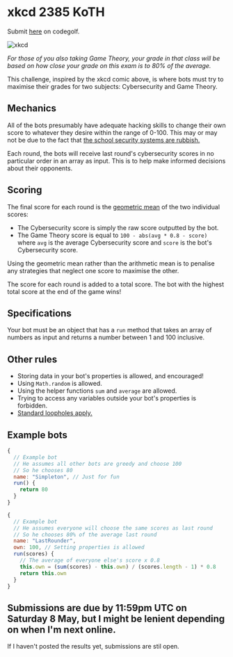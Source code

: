 # xkcd 2385 KoTH

Submit [here](https://codegolf.stackexchange.com/questions/224621/xkcd-2385-koth-final-exam) on codegolf.

![xkcd](https://imgs.xkcd.com/comics/final_exam.png)

_For those of you also taking Game Theory, your grade in that class will be based on how close your grade on this exam is to 80% of the average._

This challenge, inspired by the xkcd comic above, is where bots must try to maximise their grades for two subjects: Cybersecurity and Game Theory.

## Mechanics

All of the bots presumably have adequate hacking skills to change their own score to whatever they desire within the range of 0-100. This may or may not be due to the fact that [the school security systems are rubbish.](https://xkcd.com/327/)

Each round, the bots will receive last round's cybersecurity scores in no particular order in an array as input. This is to help make informed decisions about their opponents.

## Scoring

The final score for each round is the [geometric mean](https://en.wikipedia.org/wiki/Geometric_mean) of the two individual scores:

- The Cybersecurity score is simply the raw score outputted by the bot.
- The Game Theory score is equal to `100 - abs(avg * 0.8 - score)` where `avg` is the average Cybersecurity score and `score` is the bot's Cybersecurity score.

Using the geometric mean rather than the arithmetic mean is to penalise any strategies that neglect one score to maximise the other.

The score for each round is added to a total score. The bot with the highest total score at the end of the game wins!

## Specifications

Your bot must be an object that has a `run` method that takes an array of numbers as input and returns a number between 1 and 100 inclusive.

## Other rules

- Storing data in your bot's properties is allowed, and encouraged!
- Using `Math.random` is allowed.
- Using the helper functions `sum` and `average` are allowed.
- Trying to access any variables outside your bot's properties is forbidden.
- [Standard loopholes apply.](https://codegolf.meta.stackexchange.com/questions/1061/loopholes-that-are-forbidden-by-default)

## Example bots

```js
{
  // Example bot
  // He assumes all other bots are greedy and choose 100
  // So he chooses 80
  name: "Simpleton", // Just for fun
  run() {
    return 80
  }
}
```

```js
{
  // Example bot
  // He assumes everyone will choose the same scores as last round
  // So he chooses 80% of the average last round
  name: "LastRounder",
  own: 100, // Setting properties is allowed
  run(scores) {
    // The average of everyone else's score x 0.8
    this.own = (sum(scores) - this.own) / (scores.length - 1) * 0.8
    return this.own
  }
}
```

## Submissions are due by 11:59pm UTC on Saturday 8 May, but I might be lenient depending on when I'm next online.

If I haven't posted the results yet, submissions are stil open.

